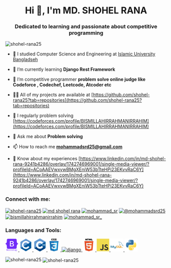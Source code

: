 <h1 align="center">Hi 👋, I'm MD. SHOHEL RANA</h1>
<h3 align="center">Dedicated to learning and passionate about competitive programming</h3>

<p align="left"> <img src="https://komarev.com/ghpvc/?username=shohel-rana25&label=Profile%20views&color=0e75b6&style=flat" alt="shohel-rana25" /> </p>

- 🔭 I studied Computer Science and Engineering at [Islamic University Bangladseh](https://www.iu.ac.bd/)

- 🌱 I’m currently learning **Django Rest Framework**

- 🌱 I’m competitive programmer **problem solve online judge like Codeforce , Codechef, Leetcode, Atcoder etc**

- 👨‍💻 All of my projects are available at [https://github.com/shohel-rana25?tab=repositories](https://github.com/shohel-rana25?tab=repositories)

- 📝 I regularly problem solving [https://codeforces.com/profile/BISMILLAHIRRAHMANIRRAHIM](https://codeforces.com/profile/BISMILLAHIRRAHMANIRRAHIM)

- 💬 Ask me about **Problem solving**

- 📫 How to reach me **mohammadsrd25@gmail.com**

- 📄 Know about my experiences [https://www.linkedin.com/in/md-shohel-rana-9241b4286/overlay/1742746969001/single-media-viewer/?profileId=ACoAAEVwxywBMgXEniW53bTteHPi23EKvvRaC6Y](https://www.linkedin.com/in/md-shohel-rana-9241b4286/overlay/1742746969001/single-media-viewer/?profileId=ACoAAEVwxywBMgXEniW53bTteHPi23EKvvRaC6Y)

<h3 align="left">Connect with me:</h3>
<p align="left">
<a href="https://linkedin.com/in/shohel-rana25" target="blank"><img align="center" src="https://raw.githubusercontent.com/rahuldkjain/github-profile-readme-generator/master/src/images/icons/Social/linked-in-alt.svg" alt="shohel-rana25" height="30" width="40" /></a>
<a href="https://fb.com/md shohel rana" target="blank"><img align="center" src="https://raw.githubusercontent.com/rahuldkjain/github-profile-readme-generator/master/src/images/icons/Social/facebook.svg" alt="md shohel rana" height="30" width="40" /></a>
<a href="https://www.codechef.com/users/mohammad_sr" target="blank"><img align="center" src="https://cdn.jsdelivr.net/npm/simple-icons@3.1.0/icons/codechef.svg" alt="mohammad_sr" height="30" width="40" /></a>
<a href="https://www.hackerrank.com/@mohammadsrd25" target="blank"><img align="center" src="https://raw.githubusercontent.com/rahuldkjain/github-profile-readme-generator/master/src/images/icons/Social/hackerrank.svg" alt="@mohammadsrd25" height="30" width="40" /></a>
<a href="https://codeforces.com/profile/bismillahirrahmanirrahim" target="blank"><img align="center" src="https://raw.githubusercontent.com/rahuldkjain/github-profile-readme-generator/master/src/images/icons/Social/codeforces.svg" alt="bismillahirrahmanirrahim" height="30" width="40" /></a>
<a href="https://www.leetcode.com/mohammad_sr_" target="blank"><img align="center" src="https://raw.githubusercontent.com/rahuldkjain/github-profile-readme-generator/master/src/images/icons/Social/leet-code.svg" alt="mohammad_sr_" height="30" width="40" /></a>
</p>

<h3 align="left">Languages and Tools:</h3>
<p align="left"> <a href="https://getbootstrap.com" target="_blank" rel="noreferrer"> <img src="https://raw.githubusercontent.com/devicons/devicon/master/icons/bootstrap/bootstrap-plain-wordmark.svg" alt="bootstrap" width="40" height="40"/> </a> <a href="https://www.cprogramming.com/" target="_blank" rel="noreferrer"> <img src="https://raw.githubusercontent.com/devicons/devicon/master/icons/c/c-original.svg" alt="c" width="40" height="40"/> </a> <a href="https://www.w3schools.com/cpp/" target="_blank" rel="noreferrer"> <img src="https://raw.githubusercontent.com/devicons/devicon/master/icons/cplusplus/cplusplus-original.svg" alt="cplusplus" width="40" height="40"/> </a> <a href="https://www.w3schools.com/css/" target="_blank" rel="noreferrer"> <img src="https://raw.githubusercontent.com/devicons/devicon/master/icons/css3/css3-original-wordmark.svg" alt="css3" width="40" height="40"/> </a> <a href="https://www.djangoproject.com/" target="_blank" rel="noreferrer"> <img src="https://cdn.worldvectorlogo.com/logos/django.svg" alt="django" width="40" height="40"/> </a> <a href="https://www.w3.org/html/" target="_blank" rel="noreferrer"> <img src="https://raw.githubusercontent.com/devicons/devicon/master/icons/html5/html5-original-wordmark.svg" alt="html5" width="40" height="40"/> </a> <a href="https://developer.mozilla.org/en-US/docs/Web/JavaScript" target="_blank" rel="noreferrer"> <img src="https://raw.githubusercontent.com/devicons/devicon/master/icons/javascript/javascript-original.svg" alt="javascript" width="40" height="40"/> </a> <a href="https://www.mysql.com/" target="_blank" rel="noreferrer"> <img src="https://raw.githubusercontent.com/devicons/devicon/master/icons/mysql/mysql-original-wordmark.svg" alt="mysql" width="40" height="40"/> </a> <a href="https://www.python.org" target="_blank" rel="noreferrer"> <img src="https://raw.githubusercontent.com/devicons/devicon/master/icons/python/python-original.svg" alt="python" width="40" height="40"/> </a> </p>

<p><img align="left" src="https://github-readme-stats.vercel.app/api/top-langs?username=shohel-rana25&show_icons=true&locale=en&layout=compact" alt="shohel-rana25" /></p>

<p>&nbsp;<img align="center" src="https://github-readme-stats.vercel.app/api?username=shohel-rana25&show_icons=true&locale=en" alt="shohel-rana25" /></p>
